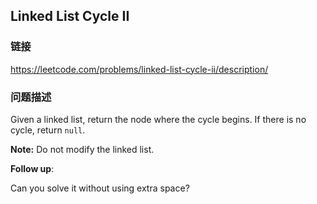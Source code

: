 ## Linked List Cycle II  
### 链接  
https://leetcode.com/problems/linked-list-cycle-ii/description/  
### 问题描述

Given a linked list, return the node where the cycle begins. If there is no cycle, return `null`.



**Note:** Do not modify the linked list.


**Follow up**:<br>
Can you solve it without using extra space?

